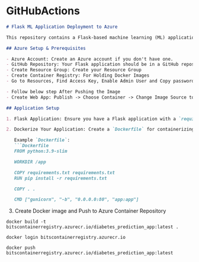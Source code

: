 # GitHubActions



```markdown
# Flask ML Application Deployment to Azure

This repository contains a Flask-based machine learning (ML) application that is deployed to Azure using GitHub Actions. This guide will help you set up and automate the deployment process.

## Azure Setup & Prerequisites

- Azure Account: Create an Azure account if you don't have one.
- GitHub Repository: Your Flask application should be in a GitHub repository.
- Create Resource Group: Create your Resource Group
- Create Container Registry: For Holding Docker Images
- Go to Resources, Find Access Key, Enable Admin User and Copy password

- Follow below step After Pushing the Image
- Create Web App: Publish -> Choose Container -> Change Image Source to Azure Container Registry  

## Application Setup

1. Flask Application: Ensure you have a Flask application with a `requirements.txt` for dependencies.

2. Dockerize Your Application: Create a `Dockerfile` for containerizing your Flask application.

   Example `Dockerfile`:
   ```Dockerfile
   FROM python:3.9-slim

   WORKDIR /app

   COPY requirements.txt requirements.txt
   RUN pip install -r requirements.txt

   COPY . .

   CMD ["gunicorn", "-b", "0.0.0.0:80", "app:app"]
   ```

3. Create Docker image and Push to Azure Container Repository
  ```
  docker build -t bitscontainerregistry.azurecr.io/diabetes_prediction_app:latest .

  docker login bitscontainerregistry.azurecr.io

  docker push bitscontainerregistry.azurecr.io/diabetes_prediction_app:latest


  ```
